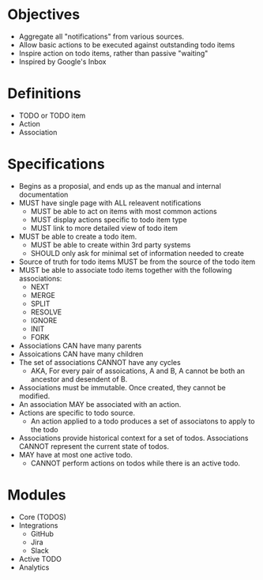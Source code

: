 # Objectives
 - Aggregate all "notifications" from various sources.
 - Allow basic actions to be executed against outstanding todo items
 - Inspire action on todo items, rather than passive "waiting"
 - Inspired by Google's Inbox

# Definitions
- TODO or TODO item
- Action
- Association

# Specifications
 - Begins as a proposial, and ends up as the manual and internal documentation
 - MUST have single page with ALL releavent notifications
    - MUST be able to act on items with most common actions
    - MUST display actions specific to todo item type
    - MUST link to more detailed view of todo item
 - MUST be able to create a todo item.
    - MUST be able to create within 3rd party systems
    - SHOULD only ask for minimal set of information needed to create
 - Source of truth for todo items MUST be from the source of the todo item
 - MUST be able to associate todo items together with the following
     associations:
     - NEXT
     - MERGE
     - SPLIT
     - RESOLVE
     - IGNORE
     - INIT
     - FORK
 - Associations CAN have many parents
 - Assoications CAN have many children
 - The set of associations CANNOT have any cycles
     - AKA, For every pair of assoications, A and B, A cannot be both an ancestor
         and desendent of B.
 - Associations must be immutable. Once created, they cannot be modified.
 - An association MAY be associated with an action.
 - Actions are specific to todo source.
     - An action applied to a todo produces a set of associatons to apply to
         the todo
 - Associations provide historical context for a set of todos. Associations
     CANNOT represent the current state of todos.
 - MAY have at most one  active todo.
     - CANNOT perform actions on todos while there is an active todo.

# Modules
 - Core (TODOS)
 - Integrations
     - GitHub
     - Jira
     - Slack
 - Active TODO
 - Analytics
